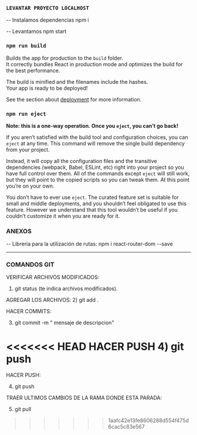 ### `LEVANTAR PROYECTO LOCALHOST`

-- Instalamos dependencias
npm i 

-- Levantamos
npm start

### `npm run build`

Builds the app for production to the `build` folder.\
It correctly bundles React in production mode and optimizes the build for the best performance.

The build is minified and the filenames include the hashes.\
Your app is ready to be deployed!

See the section about [deployment](https://facebook.github.io/create-react-app/docs/deployment) for more information.

### `npm run eject`

**Note: this is a one-way operation. Once you `eject`, you can’t go back!**

If you aren’t satisfied with the build tool and configuration choices, you can `eject` at any time. This command will remove the single build dependency from your project.

Instead, it will copy all the configuration files and the transitive dependencies (webpack, Babel, ESLint, etc) right into your project so you have full control over them. All of the commands except `eject` will still work, but they will point to the copied scripts so you can tweak them. At this point you’re on your own.

You don’t have to ever use `eject`. The curated feature set is suitable for small and middle deployments, and you shouldn’t feel obligated to use this feature. However we understand that this tool wouldn’t be useful if you couldn’t customize it when you are ready for it.


### ANEXOS

-- Libreria para la utilización de rutas:
    npm i react-router-dom --save

---------------------------------------------------------------------
### COMANDOS GIT

VERIFICAR ARCHIVOS MODIFICADOS:
1) git status (te indica archivos modificados).

AGREGAR LOS ARCHIVOS:
2) git add .

HACER COMMITS:

3) git commit -m " mensaje de descripcion"

<<<<<<< HEAD
HACER PUSH
4) git push
=======
HACER PUSH:

4) git push

TRAER ULTIMOS CAMBIOS DE LA RAMA DONDE ESTA PARADA:

5) git pull
>>>>>>> 1aafc42e13fe8606288d554f475d6cac5c83e567
